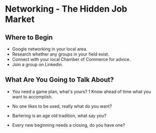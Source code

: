<!-- TITLE: Networking -->
<!-- SUBTITLE: Its Important to Your Success -->

# Networking - The Hidden Job Market

## Where to Begin
- Google networking in your local area.
- Research whether any groups in your field exist.
- Connect with your local Chamber of Commerce for advice.
- Join a group on Linkedin.

## What Are You Going to Talk About?
- You need a game plan, what's yours?
  1 Know ahead of time what you want to accomplish.
	
- No one likes to be used, really what do you want?
- Bartering is an age old tradition, what say you?
- Every new beginning needs a closing, do you have one?